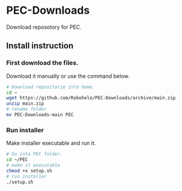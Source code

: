 # PEC-Downloads
Download reposotory for PEC.

## Install instruction
### First download the files.
Download it manually or use the command below.

```bash
# Download repositorie into home.
cd ~
wget https://github.com/Robohelo/PEC-Downloads/archive/main.zip
unzip main.zip
# rename folder
mv PEC-Downloads-main PEC
```
### Run installer
Make installer executable and run it.

```bash
# Go into PEC folder.
cd ~/PEC
# make it executable
chmod +x setup.sh
# run installer
./setup.sh
```
